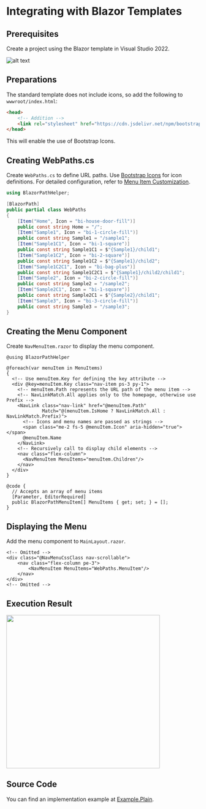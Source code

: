 # Integrating with Blazor Templates

## Prerequisites

Create a project using the Blazor template in Visual Studio 2022.

![alt text](blazor-template.png)

## Preparations

The standard template does not include icons, so add the following to `wwwroot/index.html`:

```html
<head>
    <!-- Addition -->
    <link rel="stylesheet" href="https://cdn.jsdelivr.net/npm/bootstrap-icons@1.11.3/font/bootstrap-icons.min.css">
</head>
```

This will enable the use of Bootstrap Icons.

## Creating WebPaths.cs

Create `WebPaths.cs` to define URL paths. Use [Bootstrap Icons](https://icons.getbootstrap.com/) for icon definitions. For detailed configuration, refer to [Menu Item Customization](../MenuCustomization.md).

```csharp title="WebPaths.cs"
using BlazorPathHelper;

[BlazorPath]
public partial class WebPaths
{
    [Item("Home", Icon = "bi-house-door-fill")]
    public const string Home = "/";
    [Item("Sample1", Icon = "bi-1-circle-fill")]
    public const string Sample1 = "/sample1";
    [Item("Sample1C1", Icon = "bi-1-square")]
    public const string Sample1C1 = $"{Sample1}/child1";
    [Item("Sample1C2", Icon = "bi-2-square")]
    public const string Sample1C2 = $"{Sample1}/child2";
    [Item("Sample1C2C1", Icon = "bi-bag-plus")]
    public const string Sample1C2C1 = $"{Sample1}/child2/child1";
    [Item("Sample2", Icon = "bi-2-circle-fill")]
    public const string Sample2 = "/sample2";
    [Item("Sample2C1", Icon = "bi-1-square")]
    public const string Sample2C1 = $"{Sample2}/child1";
    [Item("Sample3", Icon = "bi-3-circle-fill")]
    public const string Sample3 = "/sample3";
}
```

## Creating the Menu Component

Create `NavMenuItem.razor` to display the menu component.

```razor title="NavMenuItem.razor"
@using BlazorPathHelper

@foreach(var menuItem in MenuItems)
{
  <!-- Use menuItem.Key for defining the key attribute -->
  <div @key=menuItem.Key class="nav-item ps-3 py-1">
    <!-- menuItem.Path represents the URL path of the menu item -->
    <!-- NavLinkMatch.All applies only to the homepage, otherwise use Prefix -->
    <NavLink class="nav-link" href="@menuItem.Path"
             Match="@(menuItem.IsHome ? NavLinkMatch.All : NavLinkMatch.Prefix)">
      <!-- Icons and menu names are passed as strings -->
      <span class="me-2 fs-5 @menuItem.Icon" aria-hidden="true"></span>
      @menuItem.Name
    </NavLink>
    <!-- Recursively call to display child elements -->
    <nav class="flex-column">
      <NavMenuItem MenuItems="menuItem.Children"/>
    </nav>
  </div>
}

@code {
  // Accepts an array of menu items
  [Parameter, EditorRequired]
  public BlazorPathMenuItem[] MenuItems { get; set; } = [];
}
```

## Displaying the Menu

Add the menu component to `MainLayout.razor`.

```razor title="MainLayout.razor"
<!-- Omitted -->
<div class="@NavMenuCssClass nav-scrollable">
    <nav class="flex-column pe-3">
        <NavMenuItem MenuItems="WebPaths.MenuItem"/>
    </nav>
</div>
<!-- Omitted -->
```

## Execution Result

<img src="sample-plain.gif" style="width:400px;">

## Source Code

You can find an implementation example at [Example.Plain](https://github.com/arika0093/BlazorPathHelper/tree/main/examples/Example.Plain/).